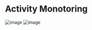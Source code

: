 # Activity Monotoring
![image](https://github.com/askenas/bcash/assets/134838656/31b14712-9cea-460b-8987-85197b99dd84)
![image](https://github.com/askenas/bcash/assets/134838656/5b40a223-706f-4b7b-b445-2360463a11e3)
